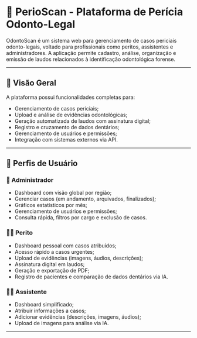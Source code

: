 # 🦷 PerioScan - Plataforma de Perícia Odonto-Legal

OdontoScan é um sistema web para gerenciamento de casos periciais odonto-legais, voltado para profissionais como peritos, assistentes e administradores. A aplicação permite cadastro, análise, organização e emissão de laudos relacionados à identificação odontológica forense.

---

## 📌 Visão Geral

A plataforma possui funcionalidades completas para:

- Gerenciamento de casos periciais;
- Upload e análise de evidências odontológicas;
- Geração automatizada de laudos com assinatura digital;
- Registro e cruzamento de dados dentários;
- Gerenciamento de usuários e permissões;
- Integração com sistemas externos via API.

---


## 👥 Perfis de Usuário

### 🔧 Administrador
- Dashboard com visão global por região;
- Gerenciar casos (em andamento, arquivados, finalizados);
- Gráficos estatísticos por mês;
- Gerenciamento de usuários e permissões;
- Consulta rápida, filtros por cargo e exclusão de casos.

### 👨‍⚕️ Perito
- Dashboard pessoal com casos atribuídos;
- Acesso rápido a casos urgentes;
- Upload de evidências (imagens, áudios, descrições);
- Assinatura digital em laudos;
- Geração e exportação de PDF;
- Registro de pacientes e comparação de dados dentários via IA.

### 👩‍💼 Assistente
- Dashboard simplificado;
- Atribuir informações a casos;
- Adicionar evidências (descrições, imagens, áudios);
- Upload de imagens para análise via IA.

---
